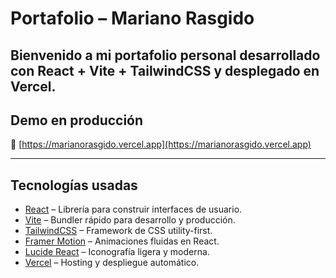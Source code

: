 # Portafolio – Mariano Rasgido

Bienvenido a mi portafolio personal desarrollado con **React + Vite + TailwindCSS** y desplegado en **Vercel**.  
---

##  Demo en producción
🔗 [https://marianorasgido.vercel.app](https://marianorasgido.vercel.app)

---

## Tecnologías usadas
- [React](https://react.dev/) – Librería para construir interfaces de usuario.  
- [Vite](https://vitejs.dev/) – Bundler rápido para desarrollo y producción.  
- [TailwindCSS](https://tailwindcss.com/) – Framework de CSS utility-first.  
- [Framer Motion](https://www.framer.com/motion/) – Animaciones fluidas en React.  
- [Lucide React](https://lucide.dev/) – Iconografía ligera y moderna.  
- [Vercel](https://vercel.com/) – Hosting y despliegue automático.  

